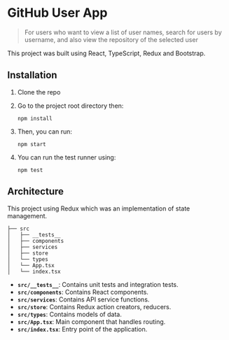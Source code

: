 # GitHub User App

> For users who want to view a list of user names, search for users by username, and also view the repository of the selected user

This project was built using React, TypeScript, Redux and Bootstrap.

## Installation

1. Clone the repo

2. Go to the project root directory then:

   `npm install`

3. Then, you can run:

   `npm start`

4. You can run the test runner using:

   `npm test`

## Architecture

This project using Redux which was an implementation of state management.

    ├── src
    │   ├── __tests__
    │   ├── components
    │   ├── services
    │   ├── store
    │   └── types
    │   └── App.tsx
    │   └── index.tsx

- **`src/__tests__`**: Contains unit tests and integration tests.
- **`src/components`**: Contains React components.
- **`src/services`**: Contains API service functions.
- **`src/store`**: Contains Redux action creators, reducers.
- **`src/types`**: Contains models of data.
- **`src/App.tsx`**: Main component that handles routing.
- **`src/index.tsx`**: Entry point of the application.
